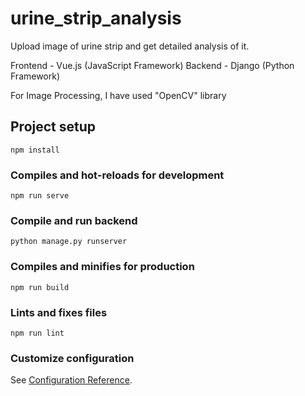 # urine_strip_analysis

Upload image of urine strip and get detailed analysis of it.

Frontend - Vue.js (JavaScript Framework)
Backend - Django (Python Framework)

For Image Processing, I have used "OpenCV" library

## Project setup
```
npm install
```

### Compiles and hot-reloads for development
```
npm run serve
```

### Compile and run backend
```
python manage.py runserver
```

### Compiles and minifies for production
```
npm run build
```

### Lints and fixes files
```
npm run lint
```

### Customize configuration
See [Configuration Reference](https://cli.vuejs.org/config/).
